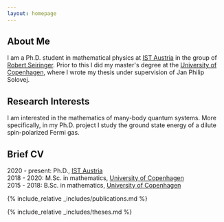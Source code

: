 ```yaml
---
layout: homepage
---
```


## About Me

I am a Ph.D. student in mathematical physics at [IST Austria](https://ist.ac.at/en/home/) in the group of [Robert Seiringer](https://ist.ac.at/en/research/seiringer-group/).
Prior to this I did my master's degree at the [University of Copenhagen](https://www.math.ku.dk/english/), 
where I wrote my thesis under supervision of Jan Philip Solovej.

## Research Interests

I am interested in the mathematics of many-body quantum systems. 
More specifically, in my Ph.D. project I study the ground state energy of a dilute spin-polarized Fermi gas.

## Brief CV

2020 - present: Ph.D., [IST Austria](https://ist.ac.at/en/home/)   
2018 - 2020: M.Sc. in mathematics, [University of Copenhagen](https://www.math.ku.dk/english/)   
2015 - 2018: B.Sc. in mathematics, [University of Copenhagen](https://www.math.ku.dk/english/)

{% include_relative _includes/publications.md %}

{% include_relative _includes/theses.md %}
